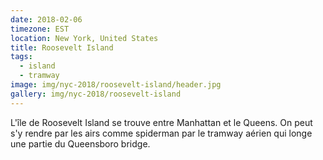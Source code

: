 ```yaml
---
date: 2018-02-06
timezone: EST
location: New York, United States
title: Roosevelt Island
tags:
  - island
  - tramway
image: img/nyc-2018/roosevelt-island/header.jpg
gallery: img/nyc-2018/roosevelt-island
---
```


L'île de Roosevelt Island se trouve entre Manhattan et le Queens. On peut s'y rendre par les airs comme spiderman par le tramway aérien qui longe une partie du Queensboro bridge.